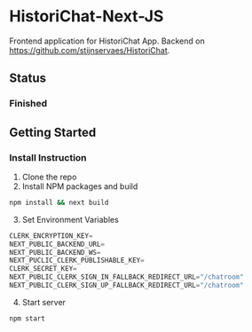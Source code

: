 # HistoriChat-Next-JS
Frontend application for HistoriChat App. Backend on https://github.com/stijnservaes/HistoriChat.

## Status
### Finished



## Getting Started
### Install Instruction
1. Clone the repo
2. Install NPM packages and build
  ```sh
  npm install && next build
  ```
3. Set Environment Variables
```js
CLERK_ENCRYPTION_KEY=
NEXT_PUBLIC_BACKEND_URL=
NEXT_PUBLIC_BACKEND_WS=
NEXT_PUCLIC_CLERK_PUBLISHABLE_KEY=
CLERK_SECRET_KEY=
NEXT_PUBLIC_CLERK_SIGN_IN_FALLBACK_REDIRECT_URL="/chatroom"
NEXT_PUBLIC_CLERK_SIGN_UP_FALLBACK_REDIRECT_URL="/chatroom"
```
4. Start server
  ```
  npm start
  ```


